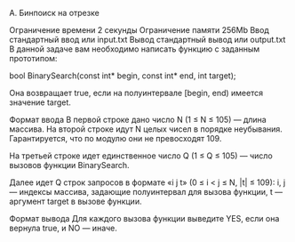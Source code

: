 A. Бинпоиск на отрезке

Ограничение времени	2 секунды
Ограничение памяти	256Mb
Ввод	стандартный ввод или input.txt
Вывод	стандартный вывод или output.txt
В данной задаче вам необходимо написать функцию с заданным прототипом:

bool BinarySearch(const int* begin, const int* end, int target);

Она возвращает true, если на полуинтервале [begin, end) имеется значение target.

Формат ввода
В первой строке дано число N (1 ≤ N ≤ 105) — длина массива. На второй строке идут N целых чисел в порядке неубывания. Гарантируется, что по модулю они не превосходят 109.

На третьей строке идет единственное число Q (1 ≤ Q ≤ 105) — число вызовов функции BinarySearch.

Далее идет Q строк запросов в формате «i j t» (0 ≤ i < j ≤ N, |t| ≤ 109): i, j — индексы массива, задающие полуинтервал для вызова функции, t — аргумент target в вызове функции.

Формат вывода
Для каждого вызова функции выведите YES, если она вернула true, и NO — иначе.